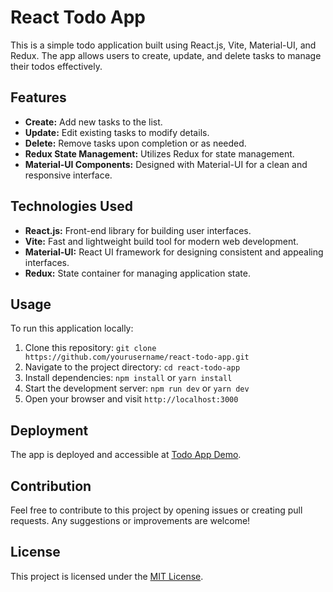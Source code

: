 # React Todo App

This is a simple todo application built using React.js, Vite, Material-UI, and Redux. The app allows users to create, update, and delete tasks to manage their todos effectively.

## Features

- **Create:** Add new tasks to the list.
- **Update:** Edit existing tasks to modify details.
- **Delete:** Remove tasks upon completion or as needed.
- **Redux State Management:** Utilizes Redux for state management.
- **Material-UI Components:** Designed with Material-UI for a clean and responsive interface.

## Technologies Used

- **React.js:** Front-end library for building user interfaces.
- **Vite:** Fast and lightweight build tool for modern web development.
- **Material-UI:** React UI framework for designing consistent and appealing interfaces.
- **Redux:** State container for managing application state.

## Usage

To run this application locally:

1. Clone this repository: `git clone https://github.com/yourusername/react-todo-app.git`
2. Navigate to the project directory: `cd react-todo-app`
3. Install dependencies: `npm install` or `yarn install`
4. Start the development server: `npm run dev` or `yarn dev`
5. Open your browser and visit `http://localhost:3000`

## Deployment

The app is deployed and accessible at [Todo App Demo](https://your-deployed-app-url.com).

## Contribution

Feel free to contribute to this project by opening issues or creating pull requests. Any suggestions or improvements are welcome!

## License

This project is licensed under the [MIT License](LICENSE).
